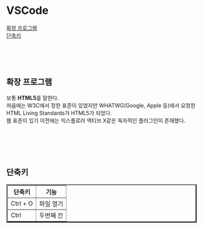 <h1>VSCode</h1>
<a href="#Expansion">확장 프로그램</a><br />
<a href="#Shortcuts">단축키</a><br />

<br />
<br />
<br />
<br />
<h2 id="Expansion">확장 프로그램</h2>
<p>
    보통 <b>HTML5</b>를 말한다. <br />
    처음에는 W3C에서 정한 표준이 있었지만 WHATWG(Google, Apple 등)에서 요청한
    HTML Living Standards가 HTML5가 되었다.<br />
    웹 표준이 있기 이전에는 익스플로러 액티브 X같은 독자적인 플러그인이
    존재했다.
</p>

<br />
<br />
<br />
<br />
<h2 id="Shortcuts">단축키</h2>
<table border="3">
	<th>단축키</th>
	<th>기능</th>
	<tr>
	    <td>Ctrl + O</td>
	    <td>파일 열기</td>
	</tr>
	<tr>
	    <td>Ctrl 
     <td>두번째 칸</td>
	</tr>
    </table>

<br />
<br />
